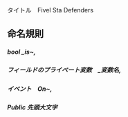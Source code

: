 タイトル　Fivel Sta Defenders

## 命名規則
##### bool _is~,
##### フィールドのプライベート変数　_変数名,
##### イベント　On~,
##### Public 先頭大文字
